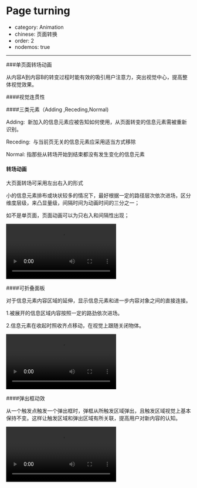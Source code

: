 # Page turning

- category: Animation
- chinese: 页面转换
- order: 2
- nodemos: true
---
###单页面转场动画

从内容A到内容B的转变过程时能有效的吸引用户注意力，突出视觉中心，提高整体视觉效果。

####视觉连贯性

####三类元素（Adding ,Receding,Normal)

Adding:  新加入的信息元素应被告知如何使用，从页面转变的信息元素需被重新识别。

Receding:  与当前页无关的信息元素应采用适当方式移除

Normal: 指那些从转场开始到结束都没有发生变化的信息元素



#### 转场动画

大页面转场可采用左出右入的形式

小的信息元素排布或块状较多的情况下，最好根据一定的路径层次依次进场，区分维度层级，来凸显量级，间隔时间为动画时间的三分之一；

如不是单页面，页面动画可以为只右入和间隔性出现；
<script src="/static/TweenMax.min.js"></script>
<script src="/static/motion.js"></script>

<div class="video-player">
<video preload loop><source src="https://t.alipayobjects.com/images/rmsweb/T1QZ4gXdJeXXXXXXXX.webm" type="video/webm"><source src="https://t.alipayobjects.com/images/rmsweb/T1BIdgXkloXXXXXXXX.mp4" type="video/mp4"></video>
</div>


####可折叠面板

对于信息元素内容区域的延伸，显示信息元素和进一步内容对象之间的直接连接。

1.被展开的信息区域内容按照一定的路劲依次进场。

2.信息元素在收起时照收齐点移动，在视觉上跟随关闭物体。


<link rel="stylesheet" href="/static/motionDemo.css">

<div class="video-player">
<video preload loop><source src="https://t.alipayobjects.com/images/rmsweb/T12I8gXexdXXXXXXXX.webm" type="video/webm"><source src="https://t.alipayobjects.com/images/rmsweb/T1e0hgXcpdXXXXXXXX.mp4" type="video/mp4"></video>
</div>


####弹出框动效


从一个触发点触发一个弹出框时，弹框从所触发区域弹出，且触发区域视觉上基本保持不变。这样让触发区域和弹出区域有所关联，提高用户对新内容的认知。

<div class="video-player">
<video preload loop><source src="https://t.alipayobjects.com/images/rmsweb/T1br0gXghtXXXXXXXX.webm" type="video/webm"><source src="https://t.alipayobjects.com/images/rmsweb/T1lcRgXb4gXXXXXXXX.mp4" type="video/mp4"></video>
</div>
 


